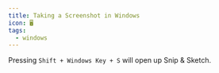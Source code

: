 ```yaml
---
title: Taking a Screenshot in Windows
icon: 🖥️
tags:
  - windows
---
```


Pressing `Shift + Windows Key + S` will open up Snip & Sketch.
